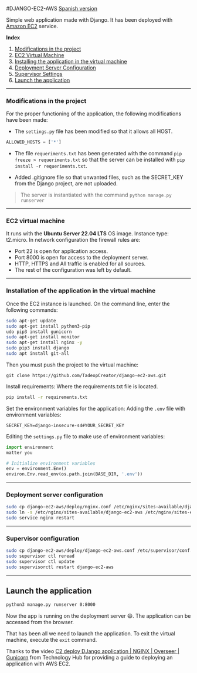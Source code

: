 #DJANGO-EC2-AWS
[Spanish version](README_ES.md)

Simple web application made with Django. It has been deployed with
[Amazon EC2](https://aws.amazon.com/es/ec2/?trk=58ace84c-cd27-448f-9f64-ec1187db737b&sc_channel=ps&s_kwcid=AL!4422!3!590500029721!p!!g!!aws%20ec2&ef_id=Cj0KCQjwgO2XBhCaARIsANrW2X07HTO6sZZmFMW5FhTWw29Vto-K4AedH1y96tyUw3d6r0qtAbLrLmkaAtciEALw_wcB:G:s&s_kwcid=AL!4422!3!590500029721!p!!g!!aws%20ec2) service.

**Index**
1. [Modifications in the project](#1)
2. [EC2 Virtual Machine](#2)
3. [Installing the application in the virtual machine](#3)
4. [Deployment Server Configuration](#4)
5. [Supervisor Settings](#5)
6. [Launch the application](#6)

---

### Modifications in the project <a name="1"></a>

For the proper functioning of the application, the following modifications have been made:
- The `settings.py` file has been modified so that it allows all HOST.

```python
ALLOWED_HOSTS = ['*']
```

- The file `requeriments.txt` has been generated with the command `pip freeze > requeriments.txt` so that the server can be installed with `pip install -r requeriments.txt`.

- Added .gitignore file so that unwanted files, such as the SECRET_KEY from the Django project, are not uploaded.

> The server is instantiated with the command `python manage.py runserver`

---

### EC2 virtual machine <a name="2"></a>

It runs with the **Ubuntu Server 22.04 LTS** OS image. Instance type: t2.micro.
In network configuration the firewall rules are:
- Port 22 is open for application access.
- Port 8000 is open for access to the deployment server.
- HTTP, HTTPS and All traffic is enabled for all sources.
- The rest of the configuration was left by default.

---

### Installation of the application in the virtual machine <a name="3"></a>

Once the EC2 instance is launched. On the command line, enter the following commands:

```bash
sudo apt-get update
sudo apt-get install python3-pip
udo pip3 install gunicorn
sudo apt-get install monitor
sudo apt-get install nginx -y
sudo pip3 install django
sudo apt install git-all
```

Then you must push the project to the virtual machine:

`git clone https://github.com/TadeopCreator/django-ec2-aws.git`

Install requirements: Where the requirements.txt file is located.

```bash
pip install -r requirements.txt
```

Set the environment variables for the application:
Adding the `.env` file with environment variables:

`SECRET_KEY=django-insecure-s4#YOUR_SECRET_KEY`

Editing the `settings.py` file to make use of environment variables:

```python
import environment
matter you

# Initialize environment variables
env = environment.Env()
environ.Env.read_env(os.path.join(BASE_DIR, '.env'))
```

---

### Deployment server configuration <a name="4"></a>

```bash
sudo cp django-ec2-aws/deploy/nginx.conf /etc/nginx/sites-available/django-ec2-aws
sudo ln -s /etc/nginx/sites-available/django-ec2-aws /etc/nginx/sites-enabled/django-ec2-aws
sudo service nginx restart
```

---

### Supervisor configuration <a name="5"></a>

```bash
sudo cp django-ec2-aws/deploy/django-ec2-aws.conf /etc/supervisor/conf.d/django-ec2-aws.conf
sudo supervisor ctl reread
sudo supervisor ctl update
sudo supervisorctl restart django-ec2-aws
```

---

## Launch the application <a name="6"></a>

```bash
python3 manage.py runserver 0:8000
```

Now the app is running on the deployment server :smile:. The application can be accessed from the browser.

That has been all we need to launch the application.
To exit the virtual machine, execute the `exit` command.

Thanks to the video [C2 deploy DJango application | NGINX | Overseer | Gunicorn](https://www.youtube.com/watch?v=wIx9c_RjUaA&list=WL&index=6&t=721s)
from Technology Hub for providing a guide to deploying an application with AWS EC2.

